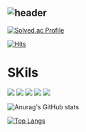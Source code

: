![header](https://capsule-render.vercel.app/api?type==waving&color=random&height=300&section=header&text=kwonis`s%20github&fontSize=90)
---

[![Solved.ac Profile](http://mazassumnida.wtf/api/v2/generate_badge?boj=kis1998)](https://solved.ac/kis1998/)


[![Hits](https://hits.seeyoufarm.com/api/count/incr/badge.svg?url=https%3A%2F%2Fgithub.com%2Fkwonis&count_bg=%238D2493&title_bg=%23696161&icon=&icon_color=%23CEC7C7&title=GitHub&edge_flat=false)](https://hits.seeyoufarm.com)

# SKils

<img src="https://img.shields.io/badge/HTML5-E34F26?style=for-the-badge&logo=html5&logoColor=white"> <img src="https://img.shields.io/badge/CSS3-1572B6?style=for-the-badge&logo=css3&logoColor=white"> <img src="https://img.shields.io/badge/React-20232A?style=for-the-badge&logo=react&logoColor=61DAFB"> <img src="https://img.shields.io/badge/JavaScript-F7DF1E?style=for-the-badge&logo=JavaScript&logoColor=white"> <img src="https://img.shields.io/badge/TypeScript-007ACC?style=for-the-badge&logo=typescript&logoColor=white">

![Anurag's GitHub stats](https://github-readme-stats.vercel.app/api?username=kwonis&show_icons=true&theme=cobalt)

[![Top Langs](https://github-readme-stats.vercel.app/api/top-langs/?username=kwonis&layout=compact)](https://github.com/kwonis/github-readme-stats)
